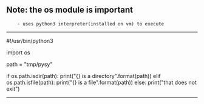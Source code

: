 ## Note: the os module is important
        - uses python3 interpreter(installed on vm) to execute 
--------------------------------------------------------------
#!/usr/bin/python3

import os

path = "tmp/pysy"

if os.path.isdir(path):
    print("{} is a directory".format(path))
elif os.path.isfile(path):
    print("{} is a file".format(path))
else:
    print("that does not exit")


--------------------------------------------------------------
